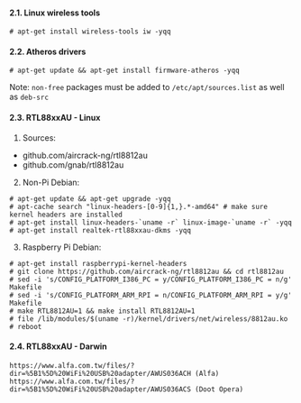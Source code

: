 #### 2.1. Linux wireless tools

```
# apt-get install wireless-tools iw -yqq
```


#### 2.2. Atheros drivers
```
# apt-get update && apt-get install firmware-atheros -yqq
```
Note: `non-free` packages must be added to `/etc/apt/sources.list` as well as `deb-src`


#### 2.3. RTL88xxAU - Linux

1) Sources:
- github.com/aircrack-ng/rtl8812au
- github.com/gnab/rtl8812au


2) Non-Pi Debian:
```
# apt-get update && apt-get upgrade -yqq
# apt-cache search "linux-headers-[0-9]{1,}.*-amd64" # make sure kernel headers are installed
# apt-get install linux-headers-`uname -r` linux-image-`uname -r` -yqq
# apt-get install realtek-rtl88xxau-dkms -yqq
```


3) Raspberry Pi Debian:
```
# apt-get install raspberrypi-kernel-headers
# git clone https://github.com/aircrack-ng/rtl8812au && cd rtl8812au
# sed -i 's/CONFIG_PLATFORM_I386_PC = y/CONFIG_PLATFORM_I386_PC = n/g' Makefile
# sed -i 's/CONFIG_PLATFORM_ARM_RPI = n/CONFIG_PLATFORM_ARM_RPI = y/g' Makefile
# make RTL8812AU=1 && make install RTL8812AU=1
# file /lib/modules/$(uname -r)/kernel/drivers/net/wireless/8812au.ko
# reboot
```


#### 2.4. RTL88xxAU - Darwin
```
https://www.alfa.com.tw/files/?dir=%5B1%5D%20WiFi%20USB%20adapter/AWUS036ACH (Alfa)
https://www.alfa.com.tw/files/?dir=%5B1%5D%20WiFi%20USB%20adapter/AWUS036ACS (Doot Opera)
```

